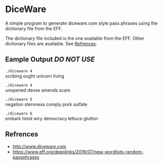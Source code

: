 # DiceWare

A simple program to generate diceware.com style pass phrases using the dictionary file from the EFF.

The dictionary file included is the one available from the EFF. Other dictionary files are available. See [Refrences](#Refrences).

## Eample Output *DO NOT USE*

`./diceware 4`  
scribing ought unicorn living

`./diceware 4`  
unopened dense amends scam

`./diceware 5`  
negation sternness comply pork sulfate

`./diceware 6`  
embark timid wiry democracy lettuce glutton


## Refrences
* http://www.diceware.com
* https://www.eff.org/deeplinks/2016/07/new-wordlists-random-passphrases
